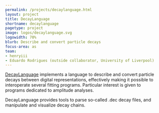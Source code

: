 ```yaml
---
permalink: /projects/decaylanguage.html
layout: project
title: DecayLanguage
shortname: decaylanguage
pagetype: project
image: logos/decaylanguage.svg
logowidth: 70%
blurb: Describe and convert particle decays
focus-area: as
team:
- henryiii
- Eduardo Rodrigues (outside collaborator, University of Liverpool)
---
```


[DecayLanguage](https://github.com/scikit-hep/decaylanguage) implements a language to describe and convert particle decays between digital representations, effectively making it possible to interoperate several fitting programs. Particular interest is given to programs dedicated to amplitude analyses.

DecayLanguage provides tools to parse so-called .dec decay files, and manipulate and visualize decay chains.


